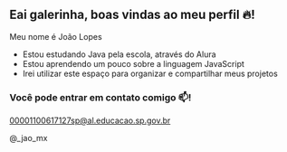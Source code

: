 ## Eai galerinha, boas vindas ao meu perfil 🔥!

Meu nome é João Lopes

- Estou estudando Java pela escola, através do Alura
- Estou aprendendo um pouco sobre a linguagem JavaScript
- Irei utilizar este espaço para organizar e compartilhar meus projetos

### Você pode entrar em contato comigo 📫! 

00001100617127sp@al.educacao.sp.gov.br

@_jao_mx


